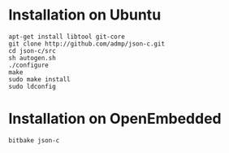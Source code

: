 Installation on Ubuntu
====

    apt-get install libtool git-core
    git clone http://github.com/admp/json-c.git
    cd json-c/src
    sh autogen.sh
    ./configure
    make
    sudo make install
    sudo ldconfig

Installation on OpenEmbedded
====

    bitbake json-c
